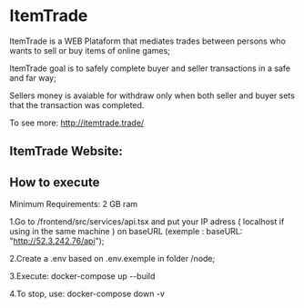 # ItemTrade

ItemTrade is a WEB Plataform that mediates trades between persons who wants to sell or buy items of online games;

ItemTrade goal is to safely complete buyer and seller transactions in a safe and far way;

Sellers money is avaiable for withdraw only when both seller and buyer sets that the transaction was completed.

To see more: http://itemtrade.trade/

## ItemTrade Website:



## How to execute

Minimum Requirements: 2 GB ram

1.Go to /frontend/src/services/api.tsx and put your IP adress ( localhost if using in the same machine ) on baseURL (exemple : baseURL: "http://52.3.242.76/api");

2.Create a .env based on .env.exemple in folder /node;

3.Execute: docker-compose up --build

4.To stop, use: docker-compose down -v
